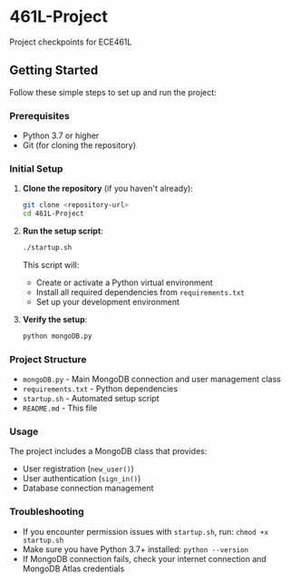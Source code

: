 # 461L-Project
Project checkpoints for ECE461L

## Getting Started

Follow these simple steps to set up and run the project:

### Prerequisites
- Python 3.7 or higher
- Git (for cloning the repository)

### Initial Setup

1. **Clone the repository** (if you haven't already):
   ```bash
   git clone <repository-url>
   cd 461L-Project
   ```

2. **Run the setup script**:
   ```bash
   ./startup.sh
   ```
   
   This script will:
   - Create or activate a Python virtual environment
   - Install all required dependencies from `requirements.txt`
   - Set up your development environment

3. **Verify the setup**:
   ```bash
   python mongoDB.py
   ```

### Project Structure

- `mongoDB.py` - Main MongoDB connection and user management class
- `requirements.txt` - Python dependencies
- `startup.sh` - Automated setup script
- `README.md` - This file

### Usage

The project includes a MongoDB class that provides:
- User registration (`new_user()`)
- User authentication (`sign_in()`)
- Database connection management

### Troubleshooting

- If you encounter permission issues with `startup.sh`, run: `chmod +x startup.sh`
- Make sure you have Python 3.7+ installed: `python --version`
- If MongoDB connection fails, check your internet connection and MongoDB Atlas credentials
